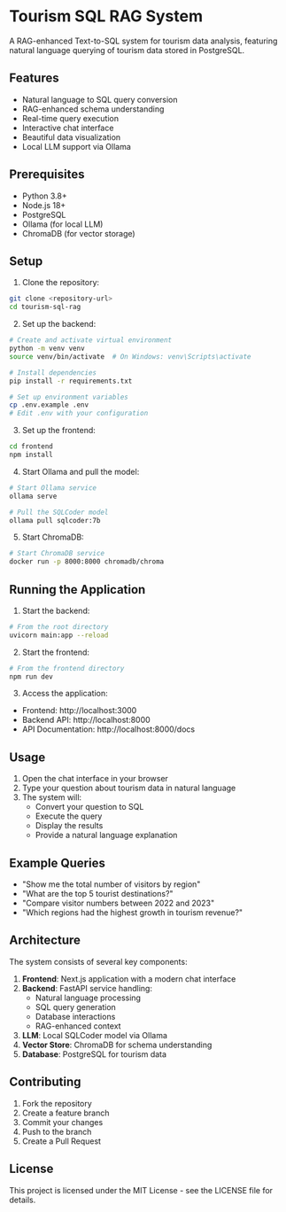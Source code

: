 # Tourism SQL RAG System

A RAG-enhanced Text-to-SQL system for tourism data analysis, featuring natural language querying of tourism data stored in PostgreSQL.

## Features

- Natural language to SQL query conversion
- RAG-enhanced schema understanding
- Real-time query execution
- Interactive chat interface
- Beautiful data visualization
- Local LLM support via Ollama

## Prerequisites

- Python 3.8+
- Node.js 18+
- PostgreSQL
- Ollama (for local LLM)
- ChromaDB (for vector storage)

## Setup

1. Clone the repository:
```bash
git clone <repository-url>
cd tourism-sql-rag
```

2. Set up the backend:
```bash
# Create and activate virtual environment
python -m venv venv
source venv/bin/activate  # On Windows: venv\Scripts\activate

# Install dependencies
pip install -r requirements.txt

# Set up environment variables
cp .env.example .env
# Edit .env with your configuration
```

3. Set up the frontend:
```bash
cd frontend
npm install
```

4. Start Ollama and pull the model:
```bash
# Start Ollama service
ollama serve

# Pull the SQLCoder model
ollama pull sqlcoder:7b
```

5. Start ChromaDB:
```bash
# Start ChromaDB service
docker run -p 8000:8000 chromadb/chroma
```

## Running the Application

1. Start the backend:
```bash
# From the root directory
uvicorn main:app --reload
```

2. Start the frontend:
```bash
# From the frontend directory
npm run dev
```

3. Access the application:
- Frontend: http://localhost:3000
- Backend API: http://localhost:8000
- API Documentation: http://localhost:8000/docs

## Usage

1. Open the chat interface in your browser
2. Type your question about tourism data in natural language
3. The system will:
   - Convert your question to SQL
   - Execute the query
   - Display the results
   - Provide a natural language explanation

## Example Queries

- "Show me the total number of visitors by region"
- "What are the top 5 tourist destinations?"
- "Compare visitor numbers between 2022 and 2023"
- "Which regions had the highest growth in tourism revenue?"

## Architecture

The system consists of several key components:

1. **Frontend**: Next.js application with a modern chat interface
2. **Backend**: FastAPI service handling:
   - Natural language processing
   - SQL query generation
   - Database interactions
   - RAG-enhanced context
3. **LLM**: Local SQLCoder model via Ollama
4. **Vector Store**: ChromaDB for schema understanding
5. **Database**: PostgreSQL for tourism data

## Contributing

1. Fork the repository
2. Create a feature branch
3. Commit your changes
4. Push to the branch
5. Create a Pull Request

## License

This project is licensed under the MIT License - see the LICENSE file for details. 